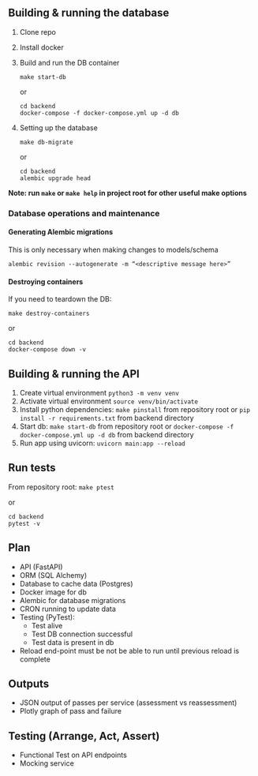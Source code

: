 ## Building & running the database

1. Clone repo
1. Install docker
1.  Build and run the DB container

    `make start-db`

    or

    ```
    cd backend
    docker-compose -f docker-compose.yml up -d db
    ```

1. Setting up the database

    `make db-migrate`

    or

    ```
    cd backend
    alembic upgrade head
    ```

**Note: run `make` or `make help` in project root for other useful make options**

### Database operations and maintenance

#### Generating Alembic migrations

This is only necessary when making changes to models/schema

`alembic revision --autogenerate -m “<descriptive message here>”`

#### Destroying containers

If you need to teardown the DB:

`make destroy-containers`

or

```
cd backend
docker-compose down -v
```

## Building & running the API
1. Create virtual environment `python3 -m venv venv`
1. Activate virtual environment `source venv/bin/activate`
1. Install python dependencies: `make pinstall` from repository root or `pip install -r requirements.txt` from backend directory
1. Start db: `make start-db` from repository root or `docker-compose -f docker-compose.yml up -d db` from backend directory
1. Run app using uvicorn: `uvicorn main:app --reload`

## Run tests

From repository root: `make ptest`

or

```
cd backend
pytest -v
```

## Plan
- API (FastAPI)
- ORM (SQL Alchemy)
- Database to cache data (Postgres)
- Docker image for db
- Alembic for database migrations
- CRON running to update data
- Testing (PyTest):
  - Test alive
  - Test DB connection successful
  - Test data is present in db
- Reload end-point must be not be able to run until
  previous reload is complete

## Outputs
- JSON output of passes per service (assessment vs reassessment)
- Plotly graph of pass and failure

## Testing (Arrange, Act, Assert)
- Functional Test on API endpoints
- Mocking service


